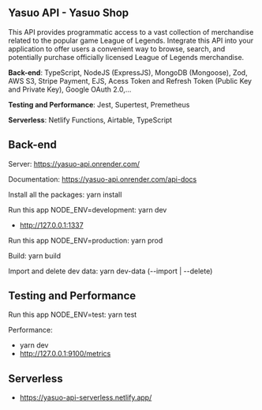 ## Yasuo API - Yasuo Shop

This API provides programmatic access to a vast collection of merchandise related to the popular game League of Legends. Integrate this API into your application to offer users a convenient way to browse, search, and potentially purchase officially licensed League of Legends merchandise.

**Back-end**: TypeScript, NodeJS (ExpressJS), MongoDB (Mongoose), Zod, AWS S3, Stripe Payment, EJS, Acess Token and Refresh Token (Public Key and Private Key), Google OAuth 2.0,...

**Testing and Performance**: Jest, Supertest, Premetheus

**Serverless**: Netlify Functions, Airtable, TypeScript

## Back-end

Server: https://yasuo-api.onrender.com/

Documentation: https://yasuo-api.onrender.com/api-docs

Install all the packages: yarn install

Run this app NODE_ENV=development: yarn dev

- http://127.0.0.1:1337

Run this app NODE_ENV=production: yarn prod

Build: yarn build

Import and delete dev data:
yarn dev-data (--import | --delete)

## Testing and Performance

Run this app NODE_ENV=test: yarn test

Performance:

- yarn dev
- http://127.0.0.1:9100/metrics

## Serverless

- https://yasuo-api-serverless.netlify.app/
